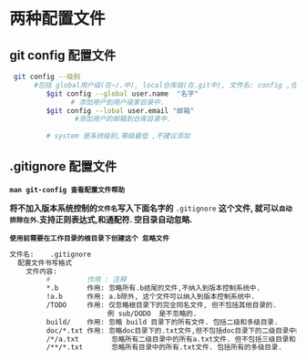 # 两种配置文件

## git config 配置文件

```bash
 git config --级别    
      #包括 global用户级(在~/.中), local仓库级(在.git中), 文件名: config ,仓库优先级最高
         $git config --global user.name  "名字"     
               # 添加用户到用户级家目录中.
         $git config --lobal user.email "邮箱"      
                #添加用户的邮箱到仓库目录中.  
         
         # system 是系统级别,等级最低 ,不建议添加
```

## .gitignore 配置文件

**`man git-config 查看配置文件帮助`**

**将不加入版本系统控制的`文件名`写入下面名字的** `.gitignore`  **这个文件, 就可以`自动排除在外`.支持正则表达式,和通配符. 空目录自动忽略.**

**`使用前需要在工作目录的根目录下创建这个 忽略文件`**

```bash
文件名:    .gitignore   
  配置文件书写格式    
    文件内容:  
         #         作用 : 注释
         *.b       作用: 忽略所有.b结尾的文件,不纳入到版本控制系统中.
         !a.b      作用: a.b除外, 这个文件可以纳入到版本控制系统中.
         /TODO     作用: 仅忽略根目录下的完全同名文件, 但不包括其他目录的. 
                        例 sub/DODO  是不忽略的.
         build/    作用: 忽略 build 目录下的所有文件. 包括二级和多级目录.
         doc/*.txt 作用: 忽略doc目录下的.txt文件,但不包括doc目录下的二级目录中的同名文件.doc/a/a.txt
         /*/a.txt        忽略所有二级目录中的所有a.txt文件. 但不包括三级目录和多级目录.
         /**/*.txt       忽略所有目录中的所有.txt文件. 包括所有的多级目录.
```



